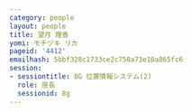 ```yaml
---
category: people
layout: people
title: 望月 理香
yomi: モチヅキ リカ
pageid: '4412'
emailhash: 5bbf328c1733ce2c750a73e10a865fc6
session:
- sessiontitle: 8G 位置情報システム(2)
  role: 座長
  sessionid: 8g
---
```

